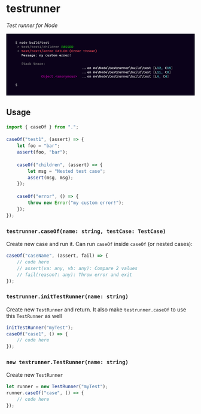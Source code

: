 # testrunner
_Test runner for Node_

![testrunner demo](img/demo_stacktrace.png)

## Usage
```ts
import { caseOf } from ".";

caseOf("test1", (assert) => {
    let foo = "bar";
    assert(foo, "bar");

    caseOf("children", (assert) => {
        let msg = "Nested test case";
        assert(msg, msg);
    });

    caseOf("error", () => {
        throw new Error("my custom error!");
    });
});
```

### ``testrunner.caseOf(name: string, testCase: TestCase)``
Create new case and run it. Can run ``caseOf`` inside ``caseOf`` (or nested cases):
```ts
caseOf("caseName", (assert, fail) => {
    // code here
    // assert(va: any, vb: any): Compare 2 values
    // fail(reason?: any): Throw error and exit
});
```

### ``testrunner.initTestRunner(name: string)``
Create new ``TestRunner`` and return. It also make ``testrunner.caseOf`` to use this ``TestRunner`` as well
```ts
initTestRunner("myTest");
caseOf("case1", () => {
    // code here
});
```

### ``new testrunner.TestRunner(name: string)``
Create new ``TestRunner``
```ts
let runner = new TestRunner("myTest");
runner.caseOf("case", () => {
    // code here
});
```